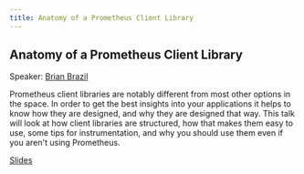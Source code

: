 ```yaml
---
title: Anatomy of a Prometheus Client Library
---
```


## Anatomy of a Prometheus Client Library

Speaker: [Brian Brazil](/2018-munich/speakers/brian-brazil/)

Prometheus client libraries are notably different from most other options in the space. In order to get the best insights into your applications it helps to know how they are designed, and why they are designed that way. This talk will look at how client libraries are structured, how that makes them easy to use, some tips for instrumentation, and why you should use them even if you aren't using Prometheus.

[Slides](/2018-munich/slides/anatomy-of-a-prometheus-client-library.pdf)
